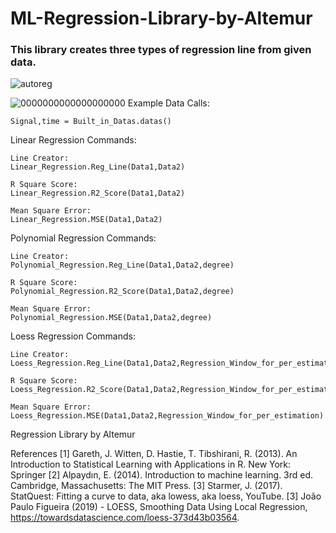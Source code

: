# ML-Regression-Library-by-Altemur
### This library creates three types of regression line from given data.

![autoreg](https://user-images.githubusercontent.com/67932543/136551737-f6ee9c49-9981-417e-a89f-f9c17b6d88e6.PNG)

![0000000000000000000](https://user-images.githubusercontent.com/67932543/136550528-1b93e96e-4bfe-4a63-aad6-4ae131f83a3f.png)
Example Data Calls:

	Signal,time = Built_in_Datas.datas()

Linear Regression Commands:
	
	Line Creator:
	Linear_Regression.Reg_Line(Data1,Data2)
	
	R Square Score:
	Linear_Regression.R2_Score(Data1,Data2)

	Mean Square Error:
	Linear_Regression.MSE(Data1,Data2)

Polynomial Regression Commands:

	Line Creator:
	Polynomial_Regression.Reg_Line(Data1,Data2,degree)

	R Square Score:
	Polynomial_Regression.R2_Score(Data1,Data2,degree)

	Mean Square Error:
	Polynomial_Regression.MSE(Data1,Data2,degree)

Loess Regression Commands:

	Line Creator:
	Loess_Regression.Reg_Line(Data1,Data2,Regression_Window_for_per_estimation)

	R Square Score:
	Loess_Regression.R2_Score(Data1,Data2,Regression_Window_for_per_estimation)

	Mean Square Error:
	Loess_Regression.MSE(Data1,Data2,Regression_Window_for_per_estimation)

Regression Library by Altemur

References
[1] Gareth, J. Witten, D. Hastie, T. Tibshirani, R. (2013). An Introduction to Statistical Learning with Applications in R. New York: Springer
[2] Alpaydın, E. (2014). Introduction to machine learning. 3rd ed. Cambridge, Massachusetts: The MIT Press.
[3] Starmer, J. (2017). StatQuest: Fitting a curve to data, aka lowess, aka loess, YouTube.
[3] João Paulo Figueira (2019) - LOESS, Smoothing Data Using Local Regression, https://towardsdatascience.com/loess-373d43b03564.
